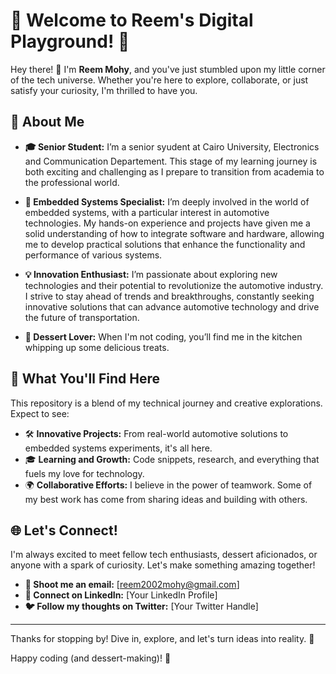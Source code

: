 # 🌟 Welcome to Reem's Digital Playground! 🌟

Hey there! 👋 I'm **Reem Mohy**, and you've just stumbled upon my little corner of the tech universe. Whether you're here to explore, collaborate, or just satisfy your curiosity, I'm thrilled to have you.

## 🚀 About Me
- **🎓 Senior Student:** I’m a senior syudent at Cairo University, Electronics and Communication Departement. This stage of my learning journey is both exciting and challenging as I prepare to transition from academia to the professional world.

- **🚗 Embedded Systems Specialist:** I’m deeply involved in the world of embedded systems, with a particular interest in automotive technologies. My hands-on experience and projects have given me a solid understanding of how to integrate software and hardware, allowing me to develop practical solutions that enhance the functionality and performance of various systems.

- **💡 Innovation Enthusiast:** I’m passionate about exploring new technologies and their potential to revolutionize the automotive industry. I strive to stay ahead of trends and breakthroughs, constantly seeking innovative solutions that can advance automotive technology and drive the future of transportation.

- **🍰 Dessert Lover:** When I'm not coding, you’ll find me in the kitchen whipping up some delicious treats.

## 🎯 What You'll Find Here

This repository is a blend of my technical journey and creative explorations. Expect to see:

- 🛠 **Innovative Projects:** From real-world automotive solutions to embedded systems experiments, it's all here.
- 🎓 **Learning and Growth:** Code snippets, research, and everything that fuels my love for technology.
- 🌍 **Collaborative Efforts:** I believe in the power of teamwork. Some of my best work has come from sharing ideas and building with others.

## 🌐 Let's Connect!

I'm always excited to meet fellow tech enthusiasts, dessert aficionados, or anyone with a spark of curiosity. Let's make something amazing together!

- **📧 Shoot me an email:** [reem2002mohy@gmail.com]
- **💼 Connect on LinkedIn:** [Your LinkedIn Profile]
- **🐦 Follow my thoughts on Twitter:** [Your Twitter Handle]

---

Thanks for stopping by! Dive in, explore, and let's turn ideas into reality. 🚀

Happy coding (and dessert-making)! 🍰
